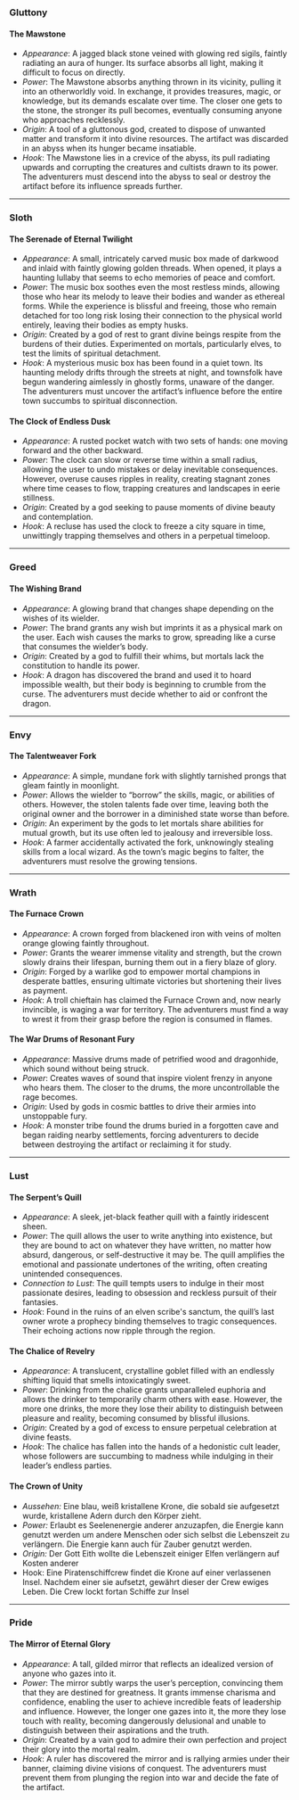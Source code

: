 
### **Gluttony**
#### **The Mawstone**

- _Appearance_: A jagged black stone veined with glowing red sigils, faintly radiating an aura of hunger. Its surface absorbs all light, making it difficult to focus on directly.
- _Power_: The Mawstone absorbs anything thrown in its vicinity, pulling it into an otherworldly void. In exchange, it provides treasures, magic, or knowledge, but its demands escalate over time. The closer one gets to the stone, the stronger its pull becomes, eventually consuming anyone who approaches recklessly.
- _Origin_: A tool of a gluttonous god, created to dispose of unwanted matter and transform it into divine resources. The artifact was discarded in an abyss when its hunger became insatiable.
- _Hook_: The Mawstone lies in a crevice of the abyss, its pull radiating upwards and corrupting the creatures and cultists drawn to its power. The adventurers must descend into the abyss to seal or destroy the artifact before its influence spreads further.


---

### **Sloth**

#### **The Serenade of Eternal Twilight**

- _Appearance_: A small, intricately carved music box made of darkwood and inlaid with faintly glowing golden threads. When opened, it plays a haunting lullaby that seems to echo memories of peace and comfort.
- _Power_: The music box soothes even the most restless minds, allowing those who hear its melody to leave their bodies and wander as ethereal forms. While the experience is blissful and freeing, those who remain detached for too long risk losing their connection to the physical world entirely, leaving their bodies as empty husks.
- _Origin_: Created by a god of rest to grant divine beings respite from the burdens of their duties. Experimented on mortals, particularly elves, to test the limits of spiritual detachment.
- _Hook_: A mysterious music box has been found in a quiet town. Its haunting melody drifts through the streets at night, and townsfolk have begun wandering aimlessly in ghostly forms, unaware of the danger. The adventurers must uncover the artifact’s influence before the entire town succumbs to spiritual disconnection.

#### **The Clock of Endless Dusk**

- _Appearance_: A rusted pocket watch with two sets of hands: one moving forward and the other backward.
- _Power_: The clock can slow or reverse time within a small radius, allowing the user to undo mistakes or delay inevitable consequences. However, overuse causes ripples in reality, creating stagnant zones where time ceases to flow, trapping creatures and landscapes in eerie stillness.
- _Origin_: Created by a god seeking to pause moments of divine beauty and contemplation.
- _Hook_: A recluse has used the clock to freeze a city square in time, unwittingly trapping themselves and others in a perpetual timeloop.


---

### **Greed**

#### **The Wishing Brand**

- _Appearance_: A glowing brand that changes shape depending on the wishes of its wielder.
- _Power_: The brand grants any wish but imprints it as a physical mark on the user. Each wish causes the marks to grow, spreading like a curse that consumes the wielder’s body.
- _Origin_: Created by a god to fulfill their whims, but mortals lack the constitution to handle its power.
- _Hook_: A dragon has discovered the brand and used it to hoard impossible wealth, but their body is beginning to crumble from the curse. The adventurers must decide whether to aid or confront the dragon.


---


### **Envy**

#### **The Talentweaver Fork**

- _Appearance_: A simple, mundane fork with slightly tarnished prongs that gleam faintly in moonlight.
- _Power_: Allows the wielder to “borrow” the skills, magic, or abilities of others. However, the stolen talents fade over time, leaving both the original owner and the borrower in a diminished state worse than before.
- _Origin_: An experiment by the gods to let mortals share abilities for mutual growth, but its use often led to jealousy and irreversible loss.
- _Hook_: A farmer accidentally activated the fork, unknowingly stealing skills from a local wizard. As the town’s magic begins to falter, the adventurers must resolve the growing tensions.


---

### **Wrath**

#### **The Furnace Crown**

- _Appearance_: A crown forged from blackened iron with veins of molten orange glowing faintly throughout.
- _Power_: Grants the wearer immense vitality and strength, but the crown slowly drains their lifespan, burning them out in a fiery blaze of glory.
- _Origin_: Forged by a warlike god to empower mortal champions in desperate battles, ensuring ultimate victories but shortening their lives as payment.
- _Hook_: A troll chieftain has claimed the Furnace Crown and, now nearly invincible, is waging a war for territory. The adventurers must find a way to wrest it from their grasp before the region is consumed in flames.

#### **The War Drums of Resonant Fury**

- _Appearance_: Massive drums made of petrified wood and dragonhide, which sound without being struck.
- _Power_: Creates waves of sound that inspire violent frenzy in anyone who hears them. The closer to the drums, the more uncontrollable the rage becomes.
- _Origin_: Used by gods in cosmic battles to drive their armies into unstoppable fury.
- _Hook_: A monster tribe found the drums buried in a forgotten cave and began raiding nearby settlements, forcing adventurers to decide between destroying the artifact or reclaiming it for study.


---

### **Lust**

#### **The Serpent’s Quill**

- _Appearance_: A sleek, jet-black feather quill with a faintly iridescent sheen.
- _Power_: The quill allows the user to write anything into existence, but they are bound to act on whatever they have written, no matter how absurd, dangerous, or self-destructive it may be. The quill amplifies the emotional and passionate undertones of the writing, often creating unintended consequences.
- _Connection to Lust_: The quill tempts users to indulge in their most passionate desires, leading to obsession and reckless pursuit of their fantasies.
- _Hook_: Found in the ruins of an elven scribe's sanctum, the quill’s last owner wrote a prophecy binding themselves to tragic consequences. Their echoing actions now ripple through the region.

#### **The Chalice of Revelry**

- _Appearance_: A translucent, crystalline goblet filled with an endlessly shifting liquid that smells intoxicatingly sweet.
- _Power_: Drinking from the chalice grants unparalleled euphoria and allows the drinker to temporarily charm others with ease. However, the more one drinks, the more they lose their ability to distinguish between pleasure and reality, becoming consumed by blissful illusions.
- _Origin_: Created by a god of excess to ensure perpetual celebration at divine feasts.
- _Hook_: The chalice has fallen into the hands of a hedonistic cult leader, whose followers are succumbing to madness while indulging in their leader’s endless parties.

#### **The Crown of Unity**

- *Aussehen:* Eine blau, weiß kristallene Krone, die sobald sie aufgesetzt wurde, kristallene Adern durch den Körper zieht.
- *Power:* Erlaubt es Seelenenergie anderer anzuzapfen, die Energie kann genutzt werden um andere Menschen oder sich selbst die Lebenszeit zu verlängern. Die Energie kann auch für Zauber genutzt werden.
- *Origin:* Der Gott Eith wollte die Lebenszeit einiger Elfen verlängern auf Kosten anderer
- Hook: Eine Piratenschiffcrew findet die Krone auf einer verlassenen Insel. Nachdem einer sie aufsetzt, gewährt dieser der Crew ewiges Leben. Die Crew lockt fortan Schiffe zur Insel


---

### **Pride**

#### **The Mirror of Eternal Glory**

- _Appearance_: A tall, gilded mirror that reflects an idealized version of anyone who gazes into it.
- _Power_: The mirror subtly warps the user’s perception, convincing them that they are destined for greatness. It grants immense charisma and confidence, enabling the user to achieve incredible feats of leadership and influence. However, the longer one gazes into it, the more they lose touch with reality, becoming dangerously delusional and unable to distinguish between their aspirations and the truth.
- _Origin_: Created by a vain god to admire their own perfection and project their glory into the mortal realm.
- _Hook_: A ruler has discovered the mirror and is rallying armies under their banner, claiming divine visions of conquest. The adventurers must prevent them from plunging the region into war and decide the fate of the artifact.